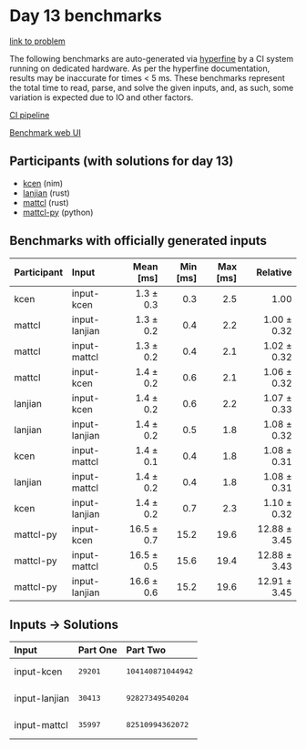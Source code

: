 # Day 13 benchmarks

[link to problem](https://adventofcode.com/2024/day/13)

The following benchmarks are auto-generated via
[hyperfine](https://github.com/sharkdp/hyperfine) by a CI system running on
dedicated hardware. As per the hyperfine documentation, results may be
inaccurate for times < 5 ms. These benchmarks represent the total time to read,
parse, and solve the given inputs, and, as such, some variation is expected due
to IO and other factors.

[CI pipeline](http://ci.papercode.net:8080/teams/main/pipelines/aoc2024)

[Benchmark web UI](https://aoc.ancalagon.black)


## Participants (with solutions for day 13)

- [kcen](https://github.com/kcen/aoc2024) (nim)
- [lanjian](https://github.com/lanjian/aoc-2024) (rust)
- [mattcl](https://github.com/mattcl/aoc2024) (rust)
- [mattcl-py](https://github.com/mattcl/aoc2024-py) (python)


## Benchmarks with officially generated inputs

| Participant | Input | Mean [ms] | Min [ms] | Max [ms] | Relative |
|:---|:---|---:|---:|---:|---:|
| kcen | input-kcen | 1.3 ± 0.3 | 0.3 | 2.5 | 1.00 |
| mattcl | input-lanjian | 1.3 ± 0.2 | 0.4 | 2.2 | 1.00 ± 0.32 |
| mattcl | input-mattcl | 1.3 ± 0.2 | 0.4 | 2.1 | 1.02 ± 0.32 |
| mattcl | input-kcen | 1.4 ± 0.2 | 0.6 | 2.1 | 1.06 ± 0.32 |
| lanjian | input-kcen | 1.4 ± 0.2 | 0.6 | 2.2 | 1.07 ± 0.33 |
| lanjian | input-lanjian | 1.4 ± 0.2 | 0.5 | 1.8 | 1.08 ± 0.32 |
| kcen | input-mattcl | 1.4 ± 0.1 | 0.4 | 1.8 | 1.08 ± 0.31 |
| lanjian | input-mattcl | 1.4 ± 0.2 | 0.4 | 1.8 | 1.08 ± 0.31 |
| kcen | input-lanjian | 1.4 ± 0.2 | 0.7 | 2.3 | 1.10 ± 0.32 |
| mattcl-py | input-kcen | 16.5 ± 0.7 | 15.2 | 19.6 | 12.88 ± 3.45 |
| mattcl-py | input-mattcl | 16.5 ± 0.5 | 15.6 | 19.4 | 12.88 ± 3.43 |
| mattcl-py | input-lanjian | 16.6 ± 0.6 | 15.2 | 19.6 | 12.91 ± 3.45 |


## Inputs -> Solutions

| Input | Part One | Part Two |
|:---|:---|:---|
|input-kcen|<pre>29201</pre>|<pre>104140871044942</pre>|
|input-lanjian|<pre>30413</pre>|<pre>92827349540204</pre>|
|input-mattcl|<pre>35997</pre>|<pre>82510994362072</pre>|